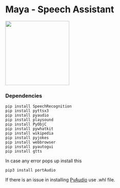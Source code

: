 # Maya - Speech Assistant

<img src="assistant.png" width="200" height="200">

### Dependencies

```
pip install SpeechRecognition
pip install pyttsx3
pip install pyaudio
pip install playsound
pip install PyObjC
pip install pywhatkit
pip install wikipedia
pip install pyjokes
pip install webbrowser
pip install pyautogui
pip install gtts
```
In case any error pops up install this
```
pip3 install portAudio
```
If there is an issue in installing [PyAudio](https://www.lfd.uci.edu/~gohlke/pythonlibs/#pyaudio) use .whl file. 
